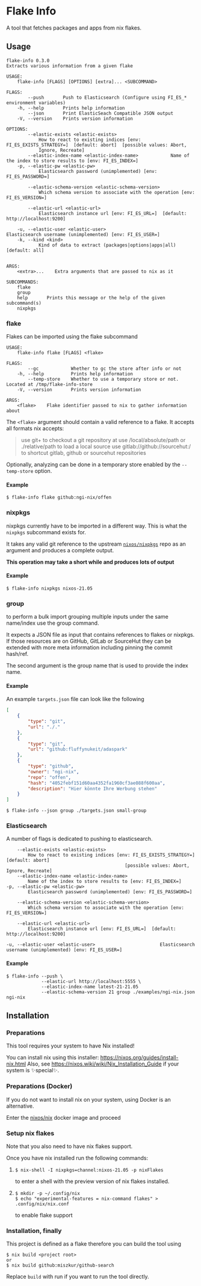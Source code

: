 # Flake Info

A tool that fetches packages and apps from nix flakes.

## Usage

```
flake-info 0.3.0
Extracts various information from a given flake

USAGE:
    flake-info [FLAGS] [OPTIONS] [extra]... <SUBCOMMAND>

FLAGS:
        --push       Push to Elasticsearch (Configure using FI_ES_* environment variables)
    -h, --help       Prints help information
        --json       Print ElasticSeach Compatible JSON output
    -V, --version    Prints version information

OPTIONS:
        --elastic-exists <elastic-exists>
            How to react to existing indices [env: FI_ES_EXISTS_STRATEGY=]  [default: abort]  [possible values: Abort,
            Ignore, Recreate]
        --elastic-index-name <elastic-index-name>            Name of the index to store results to [env: FI_ES_INDEX=]
    -p, --elastic-pw <elastic-pw>
            Elasticsearch password (unimplemented) [env: FI_ES_PASSWORD=]

        --elastic-schema-version <elastic-schema-version>
            Which schema version to associate with the operation [env: FI_ES_VERSION=]

        --elastic-url <elastic-url>
            Elasticsearch instance url [env: FI_ES_URL=]  [default: http://localhost:9200]

    -u, --elastic-user <elastic-user>                        Elasticsearch username (unimplemented) [env: FI_ES_USER=]
    -k, --kind <kind>
            Kind of data to extract (packages|options|apps|all) [default: all]


ARGS:
    <extra>...    Extra arguments that are passed to nix as it

SUBCOMMANDS:
    flake
    group
    help       Prints this message or the help of the given subcommand(s)
    nixpkgs
```

### flake

Flakes can be imported using the flake subcommand

```
USAGE:
    flake-info flake [FLAGS] <flake>

FLAGS:
        --gc            Whether to gc the store after info or not
    -h, --help          Prints help information
        --temp-store    Whether to use a temporary store or not. Located at /tmp/flake-info-store
    -V, --version       Prints version information

ARGS:
    <flake>    Flake identifier passed to nix to gather information about
```

The `<flake>` argument should contain a valid reference to a flake. It accepts all formats nix accepts:

> use git+<url> to checkout a git repository at <url>
> use /local/absolute/path or ./relative/path to load a local source
> use gitlab:<user>/<repo>/github:<user>/<repo>/sourcehut:<user>/<repo> to
> shortcut gitlab, github or sourcehut repositories


Optionally, analyzing can be done in a temporary store enabled by the `--temp-store` option.

#### Example

```
$ flake-info flake github:ngi-nix/offen
```

### nixpkgs

nixpkgs currently have to be imported in a different way. This is what the `nixpkgs` subcommand exists for.

It takes any valid git reference to the upstream [`nixos/nixpkgs`](https://github.com/iixos/nixpkgs/) repo as an argument and produces a complete output.

**This operation may take a short while and produces lots of output**

#### Example

```
$ flake-info nixpkgs nixos-21.05
```

### group

to perform a bulk import grouping multiple inputs under the same name/index use the group command.

It expects a JSON file as input that contains references to flakes or nixpkgs. If those resources are on GitHub, GitLab or SourceHut they can be extended with more meta information including pinning the commit hash/ref.

The second argument is the group name that is used to provide the index name.

#### Example

An example `targets.json` file can look like the following

```json
[
    {
        "type": "git",
        "url": "./."
    },
    {
        "type": "git",
        "url": "github:fluffynukeit/adaspark"
    },
    {
        "type": "github",
        "owner": "ngi-nix",
        "repo": "offen",
        "hash": "4052febf151d60aa4352fa1960cf3ae088f600aa",
        "description": "Hier könnte Ihre Werbung stehen"
    }
]
```

```
$ flake-info --json group ./targets.json small-group
```

### Elasticsearch

A number of flags is dedicated to pushing to elasticsearch.

```
    --elastic-exists <elastic-exists>
        How to react to existing indices [env: FI_ES_EXISTS_STRATEGY=]  [default: abort]
                                            [possible values: Abort, Ignore, Recreate]
    --elastic-index-name <elastic-index-name>
        Name of the index to store results to [env: FI_ES_INDEX=]
-p, --elastic-pw <elastic-pw>
        Elasticsearch password (unimplemented) [env: FI_ES_PASSWORD=]

    --elastic-schema-version <elastic-schema-version>
        Which schema version to associate with the operation [env: FI_ES_VERSION=]

    --elastic-url <elastic-url>
        Elasticsearch instance url [env: FI_ES_URL=]  [default: http://localhost:9200]

-u, --elastic-user <elastic-user>                        Elasticsearch username (unimplemented) [env: FI_ES_USER=]
```


#### Example

```
$ flake-info --push \
             --elastic-url http://localhost:5555 \
             --elastic-index-name latest-21-21.05
             --elastic-schema-version 21 group ./examples/ngi-nix.json ngi-nix
```


## Installation

### Preparations

This tool requires your system to have Nix installed!

You can install nix using this installer: https://nixos.org/guides/install-nix.html
Also, see https://nixos.wiki/wiki/Nix_Installation_Guide if your system is ✨special✨.

### Preparations (Docker)

If you do not want to install nix on your system, using Docker is an alternative.

Enter the [nixos/nix](https://hub.docker.com/u/nixos/) docker image and proceed

### Setup nix flakes

Note that you also need to have nix flakes support.

Once you have nix installed run the following commands:

1. ```
   $ nix-shell -I nixpkgs=channel:nixos-21.05 -p nixFlakes
   ```
   to enter a shell with the preview version of nix flakes installed.
2. ```
   $ mkdir -p ~/.config/nix
   $ echo "experimental-features = nix-command flakes" > .config/nix/nix.conf
   ```
   to enable flake support

### Installation, finally

This project is defined as a flake therefore you can build the tool using

```
$ nix build <project root>
or
$ nix build github:miszkur/github-search
```

Replace `build` with run if you want to run the tool directly.
